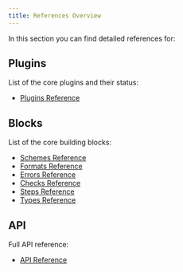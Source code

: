 ```yaml
---
title: References Overview
---
```


In this section you can find detailed references for:

## Plugins

List of the core plugins and their status:

- [Plugins Reference](plugins-reference.md)

## Blocks

List of the core building blocks:

- [Schemes Reference](schemes-reference.md)
- [Formats Reference](formats-reference.md)
- [Errors Reference](errors-reference.md)
- [Checks Reference](checks-reference.md)
- [Steps Reference](steps-reference.md)
- [Types Reference](types-reference.md)

## API

Full API reference:

- [API Reference](api-reference.md)
